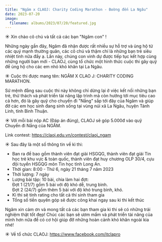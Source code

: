```yaml
---
title: "Ngăm x CLAOJ: Charity Coding Marathon - Đường đến La Ngâu"
date: 2023-07-20
image:
  filename: albums/2023/07/20/featured.jpg
---
```


☀️ Xin chào cô chú và tất cả các bạn "Ngăm con" !

Những ngày gần đây, Ngăm đã nhận được rất nhiều sự hỗ trợ và ủng hộ từ các quý mạnh thường quân, các cô chú và thậm chí là những bạn trẻ siêu nhiệt tình nữa đấy ạ. Lần này, chúng con vinh dự được tiếp tục kết hợp cùng những người bạn mới - CLAOJ, cùng tổ chức một hình thức cuộc thi gây quỹ để ủng hộ cho các em nhỏ khó khăn tại La Ngâu.

☀️ Cuộc thi được mang tên: NGĂM X CLAO J: CHARITY CODING MARATHON.

Sứ mệnh đằng sau cuộc thi này không chỉ dừng lại ở việc kết nối những bạn trẻ, thử thách và phát triển tài năng lập trình mà còn hướng tới mục tiêu cao cả hơn, đó là gây quỹ cho chuyến đi "Nắng" sắp tới đây của Ngăm và giúp đỡ các em học sinh đang sinh sống tại vùng núi xã La Ngâu, huyện Tánh Linh, tỉnh Bình Thuận.

☀️ Với mỗi bài nộp AC (Đáp án đúng), CLAOJ sẽ góp 5.000đ vào quỹ Chuyến đi Nắng của NGĂM.

Link contest: https://claoj.edu.vn/contest/claoj_ngam

☀️ Sau đây là một số thông tin về kì thi:
- Ban ra đề bao gồm thành viên đạt giải HSGQG, thành viên đạt giải Tin học trẻ khu vực & toàn quốc, thành viên đạt huy chương OLP 30/4, cựu đội tuyển HSGQG môn Tin học tỉnh Long An.
- Thời gian: 8:00 - Thứ 6, ngày 21 tháng 7 năm 2023
- Thời lượng: 7 ngày
- Lượng bài tập: 10 bài, chia làm hai đợt:  
Đợt 1 (21/7) gồm 5 bài với độ khó dễ, trung bình.  
Đợt 2 (24/7) gồm thêm 5 bài với độ khó trung bình, khó.
- Kì thi sẽ tính rating cho tất cả thí sinh tham gia
- Tổng số tiền quyên góp sẽ được công khai ngay sau kì thi kết thúc

Ngăm xin cảm ơn và mong tất cả các bạn tham gia kì thi sẽ có những trải nghiệm thật tốt đẹp! Chúc các bạn sẽ ươm mầm và phát triển tài năng của mình hơn nữa để có cơ hội giúp đỡ những hoàn cảnh khó khăn ngoài kia nhé!

☀️ Về tổ chức CLAOJ: https://www.facebook.com/itclapro
